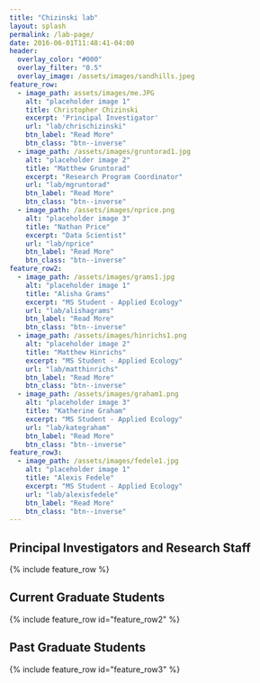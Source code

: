 ```yaml
---
title: "Chizinski lab"
layout: splash
permalink: /lab-page/
date: 2016-06-01T11:48:41-04:00
header:
  overlay_color: "#000"
  overlay_filter: "0.5"
  overlay_image: /assets/images/sandhills.jpeg
feature_row:
  - image_path: assets/images/me.JPG
    alt: "placeholder image 1"
    title: Christopher Chizinski
    excerpt: 'Principal Investigator' 
    url: "lab/chrischizinski"
    btn_label: "Read More"
    btn_class: "btn--inverse"
  - image_path: /assets/images/gruntorad1.jpg
    alt: "placeholder image 2"
    title: "Matthew Gruntorad"
    excerpt: "Research Program Coordinator"
    url: "lab/mgruntorad"
    btn_label: "Read More"
    btn_class: "btn--inverse"
  - image_path: /assets/images/nprice.png
    alt: "placeholder image 3"
    title: "Nathan Price"
    excerpt: "Data Scientist"
    url: "lab/nprice"
    btn_label: "Read More"
    btn_class: "btn--inverse"
feature_row2:
  - image_path: /assets/images/grams1.jpg
    alt: "placeholder image 1"
    title: "Alisha Grams"
    excerpt: "MS Student - Applied Ecology"
    url: "lab/alishagrams"
    btn_label: "Read More"
    btn_class: "btn--inverse"
  - image_path: /assets/images/hinrichs1.png
    alt: "placeholder image 2"
    title: "Matthew Hinrichs"
    excerpt: "MS Student - Applied Ecology"
    url: "lab/matthinrichs"
    btn_label: "Read More"
    btn_class: "btn--inverse"
  - image_path: /assets/images/graham1.png
    alt: "placeholder image 3"
    title: "Katherine Graham"
    excerpt: "MS Student - Applied Ecology"
    url: "lab/kategraham"
    btn_label: "Read More"
    btn_class: "btn--inverse"
feature_row3:
  - image_path: /assets/images/fedele1.jpg
    alt: "placeholder image 1"
    title: "Alexis Fedele"
    excerpt: "MS Student - Applied Ecology" 
    url: "lab/alexisfedele"
    btn_label: "Read More"
    btn_class: "btn--inverse"
---
```


## Principal Investigators and Research Staff

{% include feature_row %}

## Current Graduate Students

{% include feature_row id="feature_row2" %}

## Past Graduate Students

{% include feature_row id="feature_row3" %}
